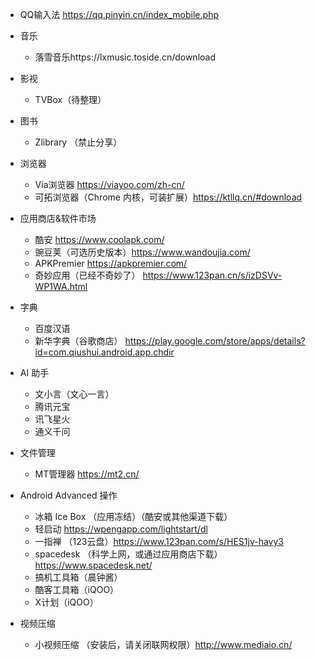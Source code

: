 - QQ输入法 https://qq.pinyin.cn/index_mobile.php
- 音乐
  - 落雪音乐https://lxmusic.toside.cn/download
- 影视
  - TVBox（待整理）
- 图书
  - Zlibrary （禁止分享）
- 浏览器
  - Via浏览器 https://viayoo.com/zh-cn/
  - 可拓浏览器（Chrome 内核，可装扩展）https://ktllq.cn/#download
- 应用商店&软件市场
  - 酷安 https://www.coolapk.com/
  - 豌豆荚（可选历史版本）https://www.wandoujia.com/
  - APKPremier https://apkpremier.com/
  - 奇妙应用（已经不奇妙了） https://www.123pan.cn/s/izDSVv-WP1WA.html
- 字典
  - 百度汉语
  - 新华字典（谷歌商店） https://play.google.com/store/apps/details?id=com.qiushui.android.app.chdir

- AI 助手
  - 文小言（文心一言）
  - 腾讯元宝
  - 讯飞星火
  - 通义千问 
- 文件管理
  - MT管理器 https://mt2.cn/
- Android Advanced 操作
  - 冰箱 Ice Box （应用冻结）（酷安或其他渠道下载）
  - 轻启动 https://wpengapp.com/lightstart/dl
  - 一指禅 （123云盘）https://www.123pan.com/s/HES1jv-havy3
  - spacedesk （科学上网，或通过应用商店下载）https://www.spacedesk.net/
  - 搞机工具箱（晨钟酱）
  - 酷客工具箱（iQOO）
  - X计划（iQOO）
- 视频压缩
  - 小视频压缩 （安装后，请关闭联网权限）http://www.mediaio.cn/
